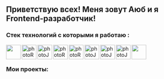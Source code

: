## Приветствую всех! Меня зовут Аюб и я Frontend-разработчик!

### Стек технологий с которыми я работаю :

<div>
  <img align="left" width=40px src="https://cdn1.iconfinder.com/data/icons/logotypes/32/badge-html-5-256.png" href="https://html.com/" />
  <img align="left" width=40px src="https://cdn1.iconfinder.com/data/icons/logotypes/32/badge-css-3-256.png" alt="photoReact" />
  <img align="left" width=40px src="https://cdn2.iconfinder.com/data/icons/designer-skills/128/code-programming-javascript-software-develop-command-language-256.png"      alt="photoJs" />
  <img align="left" width=40px src="https://cdn0.iconfinder.com/data/icons/logos-brands-in-colors/128/react-256.png" alt="photoReact" />
  <img align="left" width=40px  src="https://img.icons8.com/color/452/redux.png" alt="photoReact" />
  <img align="left" width=40px src="https://img.icons8.com/dusk/344/webpack.png" alt="photoJs" />
  <img align="left" width=40px src="https://uxwing.com/wp-content/themes/uxwing/download/brands-and-social-media/postman-icon.svg" alt="photoJs" />
  <img align="left" width=40px src="https://cdn.icon-icons.com/icons2/2415/PNG/512/mongodb_plain_wordmark_logo_icon_146423.png" alt="photoJs" />
  <img align="left" width=40px src="https://cdn.icon-icons.com/icons2/2415/PNG/512/nodejs_original_logo_icon_146411.png" />
</div>
  </br>
  </br>

### Мои проекты:


